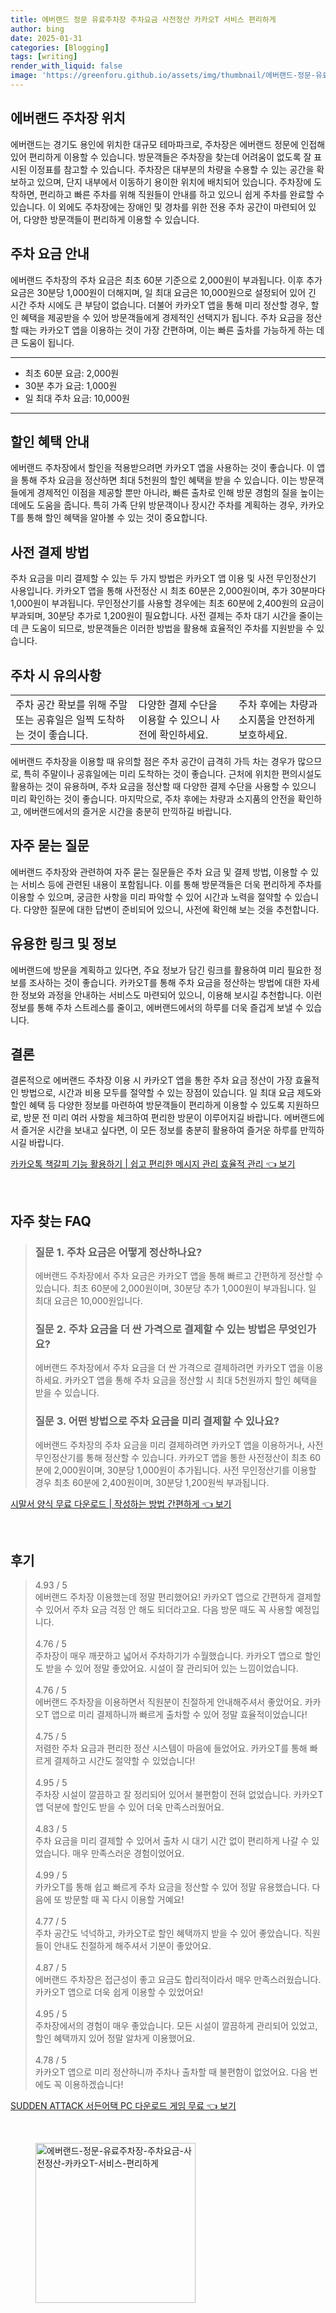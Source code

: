 ```yaml
---
title: 에버랜드 정문 유료주차장 주차요금 사전정산 카카오T 서비스 편리하게
author: bing
date: 2025-01-31
categories: [Blogging]
tags: [writing]
render_with_liquid: false
image: 'https://greenforu.github.io/assets/img/thumbnail/에버랜드-정문-유료주차장-주차요금-사전정산-카카오T-서비스-편리하게.webp'
---
```



<h2 id='에버랜드 주차장 위치'>에버랜드 주차장 위치</h2>

<p>에버랜드는 경기도 용인에 위치한 대규모 테마파크로, 주차장은 에버랜드 정문에 인접해 있어 편리하게 이용할 수 있습니다. 방문객들은 주차장을 찾는데 어려움이 없도록 잘 표시된 이정표를 참고할 수 있습니다. 주차장은 대부분의 차량을 수용할 수 있는 공간을 확보하고 있으며, 단지 내부에서 이동하기 용이한 위치에 배치되어 있습니다. 주차장에 도착하면, 편리하고 빠른 주차를 위해 직원들이 안내를 하고 있으니 쉽게 주차를 완료할 수 있습니다. 이 외에도 주차장에는 장애인 및 경차를 위한 전용 주차 공간이 마련되어 있어, 다양한 방문객들이 편리하게 이용할 수 있습니다.</p>

<h2 id='주차 요금 안내'>주차 요금 안내</h2>

<p>에버랜드 주차장의 주차 요금은 최초 60분 기준으로 2,000원이 부과됩니다. 이후 추가 요금은 30분당 1,000원이 더해지며, 일 최대 요금은 10,000원으로 설정되어 있어 긴 시간 주차 시에도 큰 부담이 없습니다. 더불어 카카오T 앱을 통해 미리 정산할 경우, 할인 혜택을 제공받을 수 있어 방문객들에게 경제적인 선택지가 됩니다. 주차 요금을 정산할 때는 카카오T 앱을 이용하는 것이 가장 간편하며, 이는 빠른 출차를 가능하게 하는 데 큰 도움이 됩니다.</p>

<hr />

<ul>
    <li>최초 60분 요금: 2,000원</li>
    <li>30분 추가 요금: 1,000원</li>
    <li>일 최대 주차 요금: 10,000원</li>
</ul>

<hr />

<h2 id='할인 혜택 안내'>할인 혜택 안내</h2>

<p>에버랜드 주차장에서 할인을 적용받으려면 카카오T 앱을 사용하는 것이 좋습니다. 이 앱을 통해 주차 요금을 정산하면 최대 5천원의 할인 혜택을 받을 수 있습니다. 이는 방문객들에게 경제적인 이점을 제공할 뿐만 아니라, 빠른 출차로 인해 방문 경험의 질을 높이는 데에도 도움을 줍니다. 특히 가족 단위 방문객이나 장시간 주차를 계획하는 경우, 카카오T를 통해 할인 혜택을 알아볼 수 있는 것이 중요합니다.</p>

<h2 id='사전 결제 방법'>사전 결제 방법</h2>

<p>주차 요금을 미리 결제할 수 있는 두 가지 방법은 카카오T 앱 이용 및 사전 무인정산기 사용입니다. 카카오T 앱을 통해 사전정산 시 최초 60분은 2,000원이며, 추가 30분마다 1,000원이 부과됩니다. 무인정산기를 사용할 경우에는 최초 60분에 2,400원의 요금이 부과되며, 30분당 추가로 1,200원이 필요합니다. 사전 결제는 주차 대기 시간을 줄이는 데 큰 도움이 되므로, 방문객들은 이러한 방법을 활용해 효율적인 주차를 지원받을 수 있습니다.</p>

<h2 id='주차 시 유의사항'>주차 시 유의사항</h2>

<table>
    <tr>
        <td>주차 공간 확보를 위해 주말 또는 공휴일은 일찍 도착하는 것이 좋습니다.</td>
        <td>다양한 결제 수단을 이용할 수 있으니 사전에 확인하세요.</td>
        <td>주차 후에는 차량과 소지품을 안전하게 보호하세요.</td>
    </tr>
</table>

<p>에버랜드 주차장을 이용할 때 유의할 점은 주차 공간이 급격히 가득 차는 경우가 많으므로, 특히 주말이나 공휴일에는 미리 도착하는 것이 좋습니다. 근처에 위치한 편의시설도 활용하는 것이 유용하며, 주차 요금을 정산할 때 다양한 결제 수단을 사용할 수 있으니 미리 확인하는 것이 좋습니다. 마지막으로, 주차 후에는 차량과 소지품의 안전을 확인하고, 에버랜드에서의 즐거운 시간을 충분히 만끽하길 바랍니다.</p>

<h2 id='자주 묻는 질문'>자주 묻는 질문</h2>

<p>에버랜드 주차장와 관련하여 자주 묻는 질문들은 주차 요금 및 결제 방법, 이용할 수 있는 서비스 등에 관련된 내용이 포함됩니다. 이를 통해 방문객들은 더욱 편리하게 주차를 이용할 수 있으며, 궁금한 사항을 미리 파악할 수 있어 시간과 노력을 절약할 수 있습니다. 다양한 질문에 대한 답변이 준비되어 있으니, 사전에 확인해 보는 것을 추천합니다.</p>

<h2 id='유용한 링크 및 정보'>유용한 링크 및 정보</h2>

<p>에버랜드에 방문을 계획하고 있다면, 주요 정보가 담긴 링크를 활용하여 미리 필요한 정보를 조사하는 것이 좋습니다. 카카오T를 통해 주차 요금을 정산하는 방법에 대한 자세한 정보와 과정을 안내하는 서비스도 마련되어 있으니, 이용해 보시길 추천합니다. 이런 정보를 통해 주차 스트레스를 줄이고, 에버랜드에서의 하루를 더욱 즐겁게 보낼 수 있습니다.</p>

<h2 id='결론'>결론</h2>

<p>결론적으로 에버랜드 주차장 이용 시 카카오T 앱을 통한 주차 요금 정산이 가장 효율적인 방법으로, 시간과 비용 모두를 절약할 수 있는 장점이 있습니다. 일 최대 요금 제도와 할인 혜택 등 다양한 정보를 마련하여 방문객들이 편리하게 이용할 수 있도록 지원하므로, 방문 전 미리 여러 사항을 체크하여 편리한 방문이 이루어지길 바랍니다. 에버랜드에서 즐거운 시간을 보내고 싶다면, 이 모든 정보를 충분히 활용하여 즐거운 하루를 만끽하시길 바랍니다.</p>


<p><a class="click-button" title="카카오톡 책갈피 기능 활용하기 | 쉽고 편리한 메시지 관리 효율적 관리" href="https://greenforu.github.io/posts/%EC%B9%B4%EC%B9%B4%EC%98%A4%ED%86%A1-%EC%B1%85%EA%B0%88%ED%94%BC-%EA%B8%B0%EB%8A%A5-%ED%99%9C%EC%9A%A9%ED%95%98%EA%B8%B0-%EC%89%BD%EA%B3%A0-%ED%8E%B8%EB%A6%AC%ED%95%9C-%EB%A9%94%EC%8B%9C%EC%A7%80-%EA%B4%80%EB%A6%AC-%ED%9A%A8%EC%9C%A8%EC%A0%81-%EA%B4%80%EB%A6%AC/" rel="dofollow">카카오톡 책갈피 기능 활용하기 | 쉽고 편리한 메시지 관리 효율적 관리 👈 보기</a></p><br>
<h2 id='자주_찾는_FAQ'>자주 찾는 FAQ</h2>
<div itemscope="" itemtype="https://schema.org/FAQPage"> 
<blockquote> 
<div itemscope="" itemprop="mainEntity" itemtype="https://schema.org/Question"> 
<h3 itemprop="name">질문 1. 주차 요금은 어떻게 정산하나요?</h3> 
<div itemscope="" itemprop="acceptedAnswer" itemtype="https://schema.org/Answer"> 
<span itemprop="text"> 
<p>에버랜드 주차장에서 주차 요금은 카카오T 앱을 통해 빠르고 간편하게 정산할 수 있습니다. 최초 60분에 2,000원이며, 30분당 추가 1,000원이 부과됩니다. 일 최대 요금은 10,000원입니다.</p> 
</span> 
</div> 
</div> 
<div itemscope="" itemprop="mainEntity" itemtype="https://schema.org/Question"> 
<h3 itemprop="name">질문 2. 주차 요금을 더 싼 가격으로 결제할 수 있는 방법은 무엇인가요?</h3> 
<div itemscope="" itemprop="acceptedAnswer" itemtype="https://schema.org/Answer"> 
<span itemprop="text"> 
<p>에버랜드 주차장에서 주차 요금을 더 싼 가격으로 결제하려면 카카오T 앱을 이용하세요. 카카오T 앱을 통해 주차 요금을 정산할 시 최대 5천원까지 할인 혜택을 받을 수 있습니다.</p> 
</span> 
</div> 
</div> 
<div itemscope="" itemprop="mainEntity" itemtype="https://schema.org/Question"> 
<h3 itemprop="name">질문 3. 어떤 방법으로 주차 요금을 미리 결제할 수 있나요?</h3> 
<div itemscope="" itemprop="acceptedAnswer" itemtype="https://schema.org/Answer"> 
<span itemprop="text"> 
<p>에버랜드 주차장의 주차 요금을 미리 결제하려면 카카오T 앱을 이용하거나, 사전 무인정산기를 통해 정산할 수 있습니다. 카카오T 앱을 통한 사전정산이 최초 60분에 2,000원이며, 30분당 1,000원이 추가됩니다. 사전 무인정산기를 이용할 경우 최초 60분에 2,400원이며, 30분당 1,200원씩 부과됩니다.</p> 
</span> 
</div> 
</div> 
</blockquote> 
</div>
<p><a class="click-button" title="시말서 양식 무료 다운로드 | 작성하는 방법 간편하게" href="https://greenforu.github.io/posts/%EC%8B%9C%EB%A7%90%EC%84%9C-%EC%96%91%EC%8B%9D-%EB%AC%B4%EB%A3%8C-%EB%8B%A4%EC%9A%B4%EB%A1%9C%EB%93%9C-%EC%9E%91%EC%84%B1%ED%95%98%EB%8A%94-%EB%B0%A9%EB%B2%95-%EA%B0%84%ED%8E%B8%ED%95%98%EA%B2%8C/" rel="dofollow">시말서 양식 무료 다운로드 | 작성하는 방법 간편하게 👈 보기</a></p><br>
<h2 id='후기'>후기</h2>
<div itemscope itemtype="https://schema.org/Product">
  <blockquote>
  <div itemprop="review" itemscope itemtype="https://schema.org/Review">
      <div itemprop="reviewRating" itemscope itemtype="https://schema.org/Rating"> <span itemprop="ratingValue">4.93</span> / <span itemprop="bestRating">5</span> </div>
      <span itemprop="reviewBody">에버랜드 주차장 이용했는데 정말 편리했어요! 카카오T 앱으로 간편하게 결제할 수 있어서 주차 요금 걱정 안 해도 되더라고요. 다음 방문 때도 꼭 사용할 예정입니다.</span>
  </div>
  <br>
  <div itemprop="review" itemscope itemtype="https://schema.org/Review">
      <div itemprop="reviewRating" itemscope itemtype="https://schema.org/Rating"> <span itemprop="ratingValue">4.76</span> / <span itemprop="bestRating">5</span> </div>
      <span itemprop="reviewBody">주차장이 매우 깨끗하고 넓어서 주차하기가 수월했습니다. 카카오T 앱으로 할인도 받을 수 있어 정말 좋았어요. 시설이 잘 관리되어 있는 느낌이었습니다.</span>
  </div>
  <br>
  <div itemprop="review" itemscope itemtype="https://schema.org/Review">
      <div itemprop="reviewRating" itemscope itemtype="https://schema.org/Rating"> <span itemprop="ratingValue">4.76</span> / <span itemprop="bestRating">5</span> </div>
      <span itemprop="reviewBody">에버랜드 주차장을 이용하면서 직원분이 친절하게 안내해주셔서 좋았어요. 카카오T 앱으로 미리 결제하니까 빠르게 출차할 수 있어 정말 효율적이었습니다!</span>
  </div>
  <br>
  <div itemprop="review" itemscope itemtype="https://schema.org/Review">
      <div itemprop="reviewRating" itemscope itemtype="https://schema.org/Rating"> <span itemprop="ratingValue">4.75</span> / <span itemprop="bestRating">5</span> </div>
      <span itemprop="reviewBody">저렴한 주차 요금과 편리한 정산 시스템이 마음에 들었어요. 카카오T를 통해 빠르게 결제하고 시간도 절약할 수 있었습니다!</span>
  </div>
  <br>
  <div itemprop="review" itemscope itemtype="https://schema.org/Review">
      <div itemprop="reviewRating" itemscope itemtype="https://schema.org/Rating"> <span itemprop="ratingValue">4.95</span> / <span itemprop="bestRating">5</span> </div>
      <span itemprop="reviewBody">주차장 시설이 깔끔하고 잘 정리되어 있어서 불편함이 전혀 없었습니다. 카카오T 앱 덕분에 할인도 받을 수 있어 더욱 만족스러웠어요.</span>
  </div>
  <br>
  <div itemprop="review" itemscope itemtype="https://schema.org/Review">
      <div itemprop="reviewRating" itemscope itemtype="https://schema.org/Rating"> <span itemprop="ratingValue">4.83</span> / <span itemprop="bestRating">5</span> </div>
      <span itemprop="reviewBody">주차 요금을 미리 결제할 수 있어서 출차 시 대기 시간 없이 편리하게 나갈 수 있었습니다. 매우 만족스러운 경험이었어요.</span>
  </div>
  <br>
  <div itemprop="review" itemscope itemtype="https://schema.org/Review">
      <div itemprop="reviewRating" itemscope itemtype="https://schema.org/Rating"> <span itemprop="ratingValue">4.99</span> / <span itemprop="bestRating">5</span> </div>
      <span itemprop="reviewBody">카카오T를 통해 쉽고 빠르게 주차 요금을 정산할 수 있어 정말 유용했습니다. 다음에 또 방문할 때 꼭 다시 이용할 거예요!</span>
  </div>
  <br>
  <div itemprop="review" itemscope itemtype="https://schema.org/Review">
      <div itemprop="reviewRating" itemscope itemtype="https://schema.org/Rating"> <span itemprop="ratingValue">4.77</span> / <span itemprop="bestRating">5</span> </div>
      <span itemprop="reviewBody">주차 공간도 넉넉하고, 카카오T로 할인 혜택까지 받을 수 있어 좋았습니다. 직원들이 안내도 친절하게 해주셔서 기분이 좋았어요.</span>
  </div>
  <br>
  <div itemprop="review" itemscope itemtype="https://schema.org/Review">
      <div itemprop="reviewRating" itemscope itemtype="https://schema.org/Rating"> <span itemprop="ratingValue">4.87</span> / <span itemprop="bestRating">5</span> </div>
      <span itemprop="reviewBody">에버랜드 주차장은 접근성이 좋고 요금도 합리적이라서 매우 만족스러웠습니다. 카카오T 앱으로 더욱 쉽게 이용할 수 있었어요!</span>
  </div>
  <br>
  <div itemprop="review" itemscope itemtype="https://schema.org/Review">
      <div itemprop="reviewRating" itemscope itemtype="https://schema.org/Rating"> <span itemprop="ratingValue">4.95</span> / <span itemprop="bestRating">5</span> </div>
      <span itemprop="reviewBody">주차장에서의 경험이 매우 좋았습니다. 모든 시설이 깔끔하게 관리되어 있었고, 할인 혜택까지 있어 정말 알차게 이용했어요.</span>
  </div>
  <br>
  <div itemprop="review" itemscope itemtype="https://schema.org/Review">
      <div itemprop="reviewRating" itemscope itemtype="https://schema.org/Rating"> <span itemprop="ratingValue">4.78</span> / <span itemprop="bestRating">5</span> </div>
      <span itemprop="reviewBody">카카오T 앱으로 미리 정산하니까 주차나 출차할 때 불편함이 없었어요. 다음 번에도 꼭 이용하겠습니다!</span>
  </div>
  </blockquote>
</div>
<p><a class="click-button" title="SUDDEN ATTACK 서든어택 PC 다운로드 게임 무료" href="https://greenforu.github.io/posts/SUDDEN-ATTACK-%EC%84%9C%EB%93%A0%EC%96%B4%ED%83%9D-PC-%EB%8B%A4%EC%9A%B4%EB%A1%9C%EB%93%9C-%EA%B2%8C%EC%9E%84-%EB%AC%B4%EB%A3%8C/" rel="dofollow">SUDDEN ATTACK 서든어택 PC 다운로드 게임 무료 👈 보기</a></p><br>
<figure class="image"><img src="https://greenforu.github.io/assets/img/thumbnail/에버랜드-정문-유료주차장-주차요금-사전정산-카카오T-서비스-편리하게.webp" alt="에버랜드-정문-유료주차장-주차요금-사전정산-카카오T-서비스-편리하게" width="256" height="256"></figure>